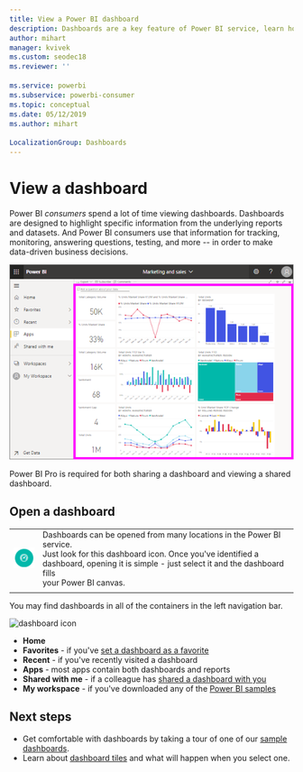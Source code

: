 ```yaml
---
title: View a Power BI dashboard
description: Dashboards are a key feature of Power BI service, learn how to open and view a dashboard.
author: mihart
manager: kvivek
ms.custom: seodec18
ms.reviewer: ''

ms.service: powerbi
ms.subservice: powerbi-consumer
ms.topic: conceptual
ms.date: 05/12/2019
ms.author: mihart

LocalizationGroup: Dashboards
---
```

# View a dashboard
Power BI *consumers* spend a lot of time viewing dashboards. Dashboards are designed to highlight specific information from the underlying reports and datasets. And Power BI consumers use that information for tracking, monitoring, answering questions, testing, and more -- in order to make data-driven business decisions.

![dashboard](media/end-user-dashboard-open/power-bi-new-dash-new.png)


Power BI Pro is required for both sharing a dashboard and viewing a shared dashboard.

## Open a dashboard



|              |         |
|------------|--------------------------------|
|![dashboard icon](media/end-user-dashboard-open/power-bi-dashboard-icon.png)      |Dashboards can be opened from many locations in the Power BI service. <br> Just look for this dashboard icon. Once you've identified a <br>dashboard, opening it is simple - just select it and the dashboard fills <br>your Power BI canvas. |
|                    |          |



You may find dashboards in all of the containers in the left navigation bar. 

![dashboard icon](media/end-user-dashboard-open/opendash.gif)

- **Home** 
- **Favorites** - if you've [set a dashboard as a favorite](end-user-favorite.md)
- **Recent** - if you've recently visited a dashboard
- **Apps** - most apps contain both dashboards and reports
- **Shared with me** - if a colleague has [shared a dashboard with you](end-user-shared-with-me.md)
- **My workspace** - if you've downloaded any of the [Power BI samples](../sample-datasets.md)



## Next steps
* Get comfortable with dashboards by taking a tour of one of our [sample dashboards](../sample-tutorial-connect-to-the-samples.md).
* Learn about [dashboard tiles](end-user-tiles.md) and what will happen when you select one.